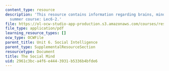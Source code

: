 ```yaml
---
content_type: resource
description: 'This resource contains information regarding brains, minds and machines
  summer course: Lec6-2.'
file: https://ol-ocw-studio-app-production.s3.amazonaws.com/courses/res-9-003-brains-minds-and-machines-summer-course-summer-2015/2961c3bca4f6e4443931b5336b4bfde6_MITRES_9_003SUM15_lec6-2.pdf
file_type: application/pdf
learning_resource_types: []
ocw_type: OCWFile
parent_title: Unit 6. Social Intelligence
parent_type: SupplementalResourceSection
resourcetype: Document
title: The Social Mind
uid: 2961c3bc-a4f6-e444-3931-b5336b4bfde6
---
```

